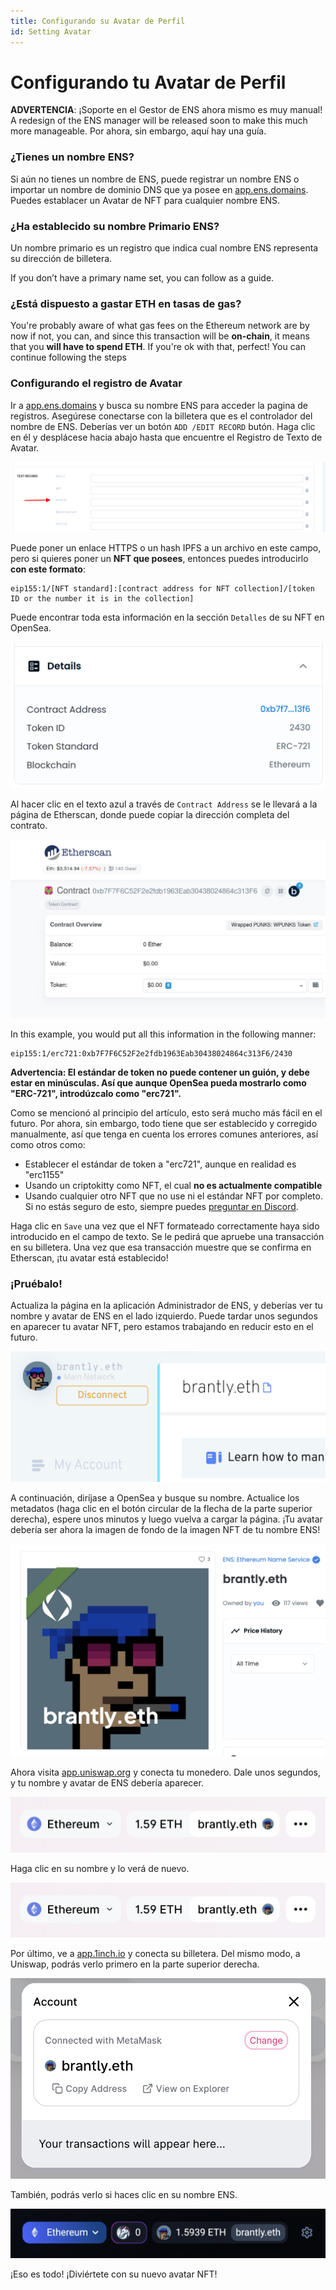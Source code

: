 ```yaml
---
title: Configurando su Avatar de Perfil
id: Setting Avatar
---
```


# Configurando tu Avatar de Perfil

**ADVERTENCIA**: ¡Soporte en el Gestor de ENS ahora mismo es muy manual! A redesign of the ENS manager will be released soon to make this much more manageable. Por ahora, sin embargo, aquí hay una guía.

### ¿Tienes un nombre ENS?

Si aún no tienes un nombre de ENS, puede registrar un nombre ENS o importar un nombre de dominio DNS que ya posee en [app.ens.domains](https://app.ens.domains). Puedes establacer un Avatar de NFT para cualquier nombre ENS.

### ¿Ha establecido su nombre Primario ENS?

Un nombre primario es un registro que indica cual nombre ENS representa su dirección de billetera.

If you don’t have a primary name set, you can follow <!-- **Primary Name Guide Link ** --> as a guide.

### ¿Está dispuesto a gastar ETH en tasas de gas?

You're probably aware of what gas fees on the Ethereum network are by now if not, you can<!-- \[read here\](/references/ethereum/what-are-gas-fees.md) -->, and since this transaction will be **on-chain**, it means that you **will have to spend ETH**. If you're ok with that, perfect! You can continue following the steps

### Configurando el registro de Avatar

Ir a [app.ens.domains](https://app.ens.domains) y busca su nombre ENS para acceder la pagina de registros. Asegúrese conectarse con la billetera que es el controlador del nombre de ENS. Deberías ver un botón `ADD /EDIT RECORD` butón. Haga clic en él y desplácese hacia abajo hasta que encuentre el Registro de Texto de Avatar.

![Setting your avatar record.](./img/set-avatar-1.png "Locate the avatar record to make a change.")

Puede poner un enlace HTTPS o un hash IPFS a un archivo en este campo, pero si quieres poner un **NFT que posees**, entonces puedes introducirlo **con este formato**:

```
eip155:1/[NFT standard]:[contract address for NFT collection]/[token ID or the number it is in the collection]
```

Puede encontrar toda esta información en la sección `Detalles` de su NFT en OpenSea.

![Setting your avatar record.](./img/set-avatar-2.png "Inspect the contract address and token id to build your avatar url.")

Al hacer clic en el texto azul a través de `Contract Address` se le llevará a la página de Etherscan, donde puede copiar la dirección completa del contrato.

![Setting your avatar record.](./img/set-avatar-3.png "The contract address for your image can also be found on etherscan.io.")

In this example, you would put all this information in the following manner:

```
eip155:1/erc721:0xb7F7F6C52F2e2fdb1963Eab30438024864c313F6/2430
```

**Advertencia: El estándar de token no puede contener un guión, y debe estar en minúsculas. Así que aunque OpenSea pueda mostrarlo como "ERC-721", introdúzcalo como "erc721".**

Como se mencionó al principio del artículo, esto será mucho más fácil en el futuro. Por ahora, sin embargo, todo tiene que ser establecido y corregido manualmente, así que tenga en cuenta los errores comunes anteriores, así como otros como:

* Establecer el estándar de token a "erc721", aunque en realidad es "erc1155"
* Usando un criptokitty como NFT, el cual **no es actualmente compatible**
* Usando cualquier otro NFT que no use ni el estándar NFT por completo. Si no estás seguro de esto, siempre puedes [preguntar en Discord](https://chat.ens.domains).

Haga clic en `Save` una vez que el NFT formateado correctamente haya sido introducido en el campo de texto. Se le pedirá que apruebe una transacción en su billetera. Una vez que esa transacción muestre que se confirma en Etherscan, ¡tu avatar está establecido!

### ¡Pruébalo!

Actualiza la página en la aplicación Administrador de ENS, y deberías ver tu nombre y avatar de ENS en el lado izquierdo. Puede tardar unos segundos en aparecer tu avatar NFT, pero estamos trabajando en reducir esto en el futuro.

![Setting your avatar record.](./img/set-avatar-4.png "If set properly, your avatar will be displayed in the manager app.")

A continuación, diríjase a OpenSea y busque su nombre. Actualice los metadatos (haga clic en el botón circular de la flecha de la parte superior derecha), espere unos minutos y luego vuelva a cargar la página. ¡Tu avatar debería ser ahora la imagen de fondo de la imagen NFT de tu nombre ENS!

![Setting your avatar record.](./img/set-avatar-5.png "Your avatar will also display marketplaces in the image for you ENS Name.")

Ahora visita [app.uniswap.org](https://app.uniswap.org) y conecta tu monedero. Dale unos segundos, y tu nombre y avatar de ENS debería aparecer.

![Setting your avatar record.](./img/set-avatar-6.png "Your avatar on uniswap")

Haga clic en su nombre y lo verá de nuevo.

![Setting your avatar record.](./img/set-avatar-6.png "Your avatar on uniswap.")

Por último, ve a [app.1inch.io](https://app.1inch.io) y conecta su billetera. Del mismo modo, a Uniswap, podrás verlo primero en la parte superior derecha.

![Setting your avatar record.](./img/set-avatar-7.png "Your avatar on 1inch.")

También, podrás verlo si haces clic en su nombre ENS.

![Setting your avatar record.](./img/set-avatar-8.png "Your avatar on 1inch.")

¡Eso es todo! ¡Diviértete con su nuevo avatar NFT!
